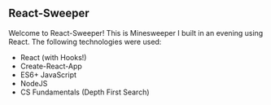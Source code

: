 ## React-Sweeper

Welcome to React-Sweeper! This is Minesweeper I built in an evening using React. The following technologies were used:

- React (with Hooks!)
- Create-React-App
- ES6+ JavaScript
- NodeJS
- CS Fundamentals (Depth First Search)
